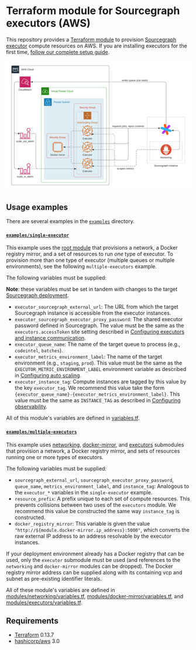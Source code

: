 # Terraform module for Sourcegraph executors (AWS)

This repository provides a [Terraform module](https://learn.hashicorp.com/tutorials/terraform/module-use?in=terraform/modules) to provision [Sourcegraph executor](https://docs.sourcegraph.com/admin/executors) compute resources on AWS. If you are installing executors for the first time, [follow our complete setup guide](https://docs.sourcegraph.com/admin/deploy_executors).

![Infrastructure overview](https://raw.githubusercontent.com/sourcegraph/terraform-aws-executors/master/images/infrastructure.png)

## Usage examples

There are several examples in the [`examples`](https://github.com/sourcegraph/terraform-aws-executors/blob/master/examples) directory.

#### [`examples/single-executor`](https://github.com/sourcegraph/terraform-aws-executors/blob/master/examples/single-executor)

This example uses the [root module](https://registry.terraform.io/modules/sourcegraph/executors/aws/latest) that provisions a network, a Docker registry mirror, and a set of resources to run _one_ type of executor. To provision more than one type of executor (multiple queues or multiple environments), see the following `multiple-executors` example.

The following variables must be supplied:

**Note**: these variables must be set in tandem with changes to the target [Sourcegraph deployment](https://docs.sourcegraph.com/admin/deploy_executors).

- `executor_sourcegraph_external_url`: The URL from which the target Sourcegraph instance is accessible from the executor instances.
- `executor_sourcegraph_executor_proxy_password`: The shared executor password defined in Sourcegraph. The value must be the same as the `executors.accessToken` site setting described in [Configuring executors and instance communication](https://docs.sourcegraph.com/admin/deploy_executors#configuring-executors-and-instance-communication).
- `executor_queue_name`: The name of the target queue to process (e.g., `codeintel`, `batches`).
- `executor_metrics_environment_label`: The name of the target environment (e.g., `staging`, `prod`). This value must be the same as the `EXECUTOR_METRIC_ENVIRONMENT_LABEL` environment variable as described in [Configuring auto scaling](https://docs.sourcegraph.com/admin/deploy_executors#aws).
- `executor_instance_tag`: Compute instances are tagged by this value by the key `executor_tag`. We recommend this value take the form `{executor_queue_name}-{executor_metrics_environment_label}`. This value must be the same as `INSTANCE_TAG` as described in [Configuring observability](https://docs.sourcegraph.com/admin/deploy_executors#aws-1).

All of this module's variables are defined in [variables.tf](https://github.com/sourcegraph/terraform-aws-executors/blob/master/variables.tf).

#### [`examples/multiple-executors`](https://github.com/sourcegraph/terraform-aws-executors/blob/master/examples/multiple-executors)

This example uses [networking](https://registry.terraform.io/modules/sourcegraph/executors/aws/latest/submodules/networking), [docker-mirror](https://registry.terraform.io/modules/sourcegraph/executors/aws/latest/submodules/docker-mirror), and [executors](https://registry.terraform.io/modules/sourcegraph/executors/aws/latest/submodules/executors) submodules that provision a network, a Docker registry mirror, and sets of resources running one or more types of executors.

The following variables must be supplied:

- `sourcegraph_external_url`, `sourcegraph_executor_proxy_password`, `queue_name`, `metrics_environment_label`, and `instance_tag`: Analogous to the `executor_*` variables in the `single-executor` example.
- `resource_prefix`: A prefix unique to each set of compute resources. This prevents collisions between two uses of the `executors` module. We recommend this value be constructed the same way `instance_tag` is constructed.
- `docker_registry_mirror`: This variable is given the value `"http://${module.docker-mirror.ip_address}:5000"`, which converts the raw external IP address to an address resolvable by the executor instances.

If your deployment environment already has a Docker registry that can be used, only the `executor` submodule must be used (and references to the `networking` and `docker-mirror` modules can be dropped). The Docker registry mirror address can be supplied along with its containing vcp and subnet as pre-existing identifier literals.

All of these module's variables are defined in [modules/networking/variables.tf](https://github.com/sourcegraph/terraform-aws-executors/blob/master/modules/networking/variables.tf), [modules/docker-mirror/variables.tf](https://github.com/sourcegraph/terraform-aws-executors/blob/master/modules/docker-mirror/variables.tf), and [modules/executors/variables.tf](https://github.com/sourcegraph/terraform-aws-executors/blob/master/modules/executors/variables.tf).

## Requirements

- [Terraform](https://www.terraform.io/) 0.13.7
- [hashicorp/aws](https://registry.terraform.io/providers/hashicorp/aws/3.0.0) 3.0
